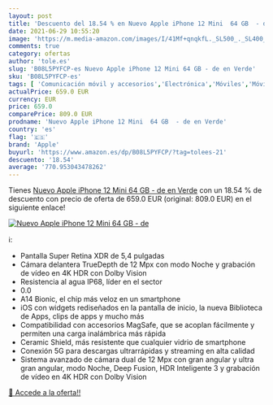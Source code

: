 ```yaml
---
layout: post
title: 'Descuento del 18.54 % en Nuevo Apple iPhone 12 Mini  64 GB  - de '
date: 2021-06-29 10:55:20
image: 'https://m.media-amazon.com/images/I/41Mf+qnqkfL._SL500_._SL400_.jpg'
comments: true
category: ofertas
author: 'tole.es'
slug: 'B08L5PYFCP-es Nuevo Apple iPhone 12 Mini 64 GB - de en Verde'
sku: 'B08L5PYFCP-es'
tags: [ 'Comunicación móvil y accesorios','Electrónica','Móviles','Móviles y smartphones libres','apple','iphone', ]
actualPrice: 659.0 EUR
currency: EUR
price: 659.0
comparePrice: 809.0 EUR
prodname: 'Nuevo Apple iPhone 12 Mini  64 GB  - de en Verde'
country: 'es'
flag: '🇪🇸'
brand: 'Apple'
buyurl: 'https://www.amazon.es/dp/B08L5PYFCP/?tag=tolees-21'
descuento: '18.54'
average: '770.953043478262'
---
```


Tienes [Nuevo Apple iPhone 12 Mini  64 GB  - de en Verde](https://www.amazon.es/dp/B08L5PYFCP/?tag=tolees-21) con un 18.54 % de descuento con precio de oferta de 659.0 EUR (original: 809.0 EUR) en el siguiente enlace!

[![Nuevo Apple iPhone 12 Mini  64 GB  - de ](https://m.media-amazon.com/images/I/41Mf+qnqkfL._SL500_._SL400_.jpg)](https://www.amazon.es/dp/B08L5PYFCP/?tag=tolees-21)

ℹ️:

- Pantalla Super Retina XDR de 5,4 pulgadas
- Cámara delantera TrueDepth de 12 Mpx con modo Noche y grabación de vídeo en 4K HDR con Dolby Vision
- Resistencia al agua IP68, líder en el sector
- 0.0
- A14 Bionic, el chip más veloz en un smartphone
- iOS con widgets rediseñados en la pantalla de inicio, la nueva Biblioteca de Apps, clips de apps y mucho más
- Compatibilidad con accesorios MagSafe, que se acoplan fácilmente y permiten una carga inalámbrica más rápida
- Ceramic Shield, más resistente que cualquier vidrio de smartphone
- Conexión 5G para descargas ultrarrápidas y streaming en alta calidad
- Sistema avanzado de cámara dual de 12 Mpx con gran angular y ultra gran angular, modo Noche, Deep Fusion, HDR Inteligente 3 y grabación de vídeo en 4K HDR con Dolby Vision

[🛒 Accede a la oferta!!](https://www.amazon.es/dp/B08L5PYFCP/?tag=tolees-21)

